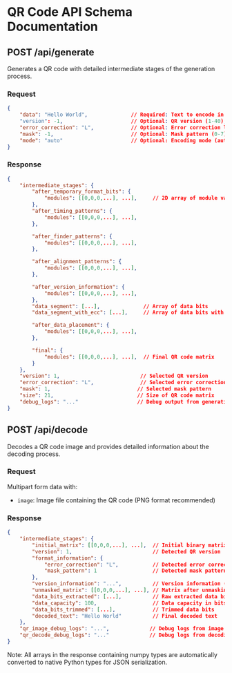 # QR Code API Schema Documentation

## POST /api/generate

Generates a QR code with detailed intermediate stages of the generation process.

### Request

```json
{
    "data": "Hello World",              // Required: Text to encode in the QR code
    "version": -1,                      // Optional: QR version (1-40), -1 for auto-selection
    "error_correction": "L",            // Optional: Error correction level (L, M, Q, H)
    "mask": -1,                         // Optional: Mask pattern (0-7), -1 for auto-selection
    "mode": "auto"                      // Optional: Encoding mode (auto, numeric, alphanumeric, byte)
}
```

### Response

```json
{
    "intermediate_stages": {
        "after_temporary_format_bits": {
            "modules": [[0,0,0,...], ...],     // 2D array of module values
        },
        "after_timing_patterns": {
            "modules": [[0,0,0,...], ...],
        },

        "after_finder_patterns": {
            "modules": [[0,0,0,...], ...],
        },

        "after_alignment_patterns": {
            "modules": [[0,0,0,...], ...],
        },

        "after_version_information": {
            "modules": [[0,0,0,...], ...],
        },
        "data_segment": [...],              // Array of data bits
        "data_segment_with_ecc": [...],     // Array of data bits with error correction

        "after_data_placement": {
            "modules": [[0,0,0,...], ...],
        },

        "final": {
            "modules": [[0,0,0,...], ...],  // Final QR code matrix
        }
    },
    "version": 1,                          // Selected QR version
    "error_correction": "L",               // Selected error correction level
    "mask": 1,                            // Selected mask pattern
    "size": 21,                           // Size of QR code matrix
    "debug_logs": "..."                   // Debug output from generation process
}
```

## POST /api/decode

Decodes a QR code image and provides detailed information about the decoding process.

### Request

Multipart form data with:
- `image`: Image file containing the QR code (PNG format recommended)

### Response

```json
{
    "intermediate_stages": {
        "initial_matrix": [[0,0,0,...], ...],  // Initial binary matrix from image
        "version": 1,                          // Detected QR version
        "format_information": {
            "error_correction": "L",           // Detected error correction level
            "mask_pattern": 1                  // Detected mask pattern
        },
        "version_information": "...",          // Version information (versions >= 7)
        "unmasked_matrix": [[0,0,0,...], ...], // Matrix after unmasking
        "data_bits_extracted": [...],          // Raw extracted data bits
        "data_capacity": 100,                  // Data capacity in bits
        "data_bits_trimmed": [...],            // Trimmed data bits
        "decoded_text": "Hello World"          // Final decoded text
    },
    "qr_image_debug_logs": "...",             // Debug logs from image processing
    "qr_decode_debug_logs": "..."             // Debug logs from decoding process
}
```

Note: All arrays in the response containing numpy types are automatically converted to native Python types for JSON serialization. 